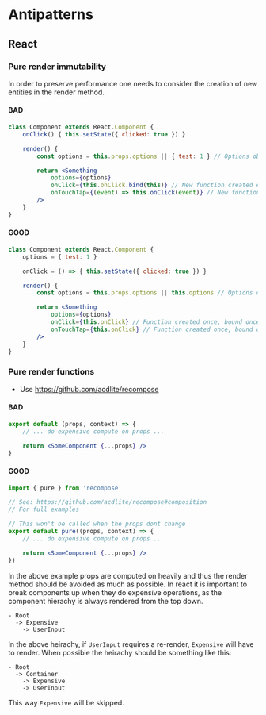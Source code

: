 # Antipatterns


## React
### Pure render immutability
In order to preserve performance one needs to consider the creation of new entities in the render method.

#### BAD
```jsx
class Component extends React.Component {
    onClick() { this.setState({ clicked: true }) }

    render() {
        const options = this.props.options || { test: 1 } // Options object created each render if not set

        return <Something
            options={options}
            onClick={this.onClick.bind(this)} // New function created each render
            onTouchTap={(event) => this.onClick(event)} // New function & closure created each render
        />
    }
}
```

#### GOOD
```jsx
class Component extends React.Component {
    options = { test: 1 }

    onClick = () => { this.setState({ clicked: true }) }

    render() {
        const options = this.props.options || this.options // Options object created once

        return <Something
            options={options}
            onClick={this.onClick} // Function created once, bound once
            onTouchTap={this.onClick} // Function created once, bound once
        />
    }
}
```


### Pure render functions
- Use https://github.com/acdlite/recompose

#### BAD
```jsx
export default (props, context) => {
    // ... do expensive compute on props ...

    return <SomeComponent {...props} />
}
```

#### GOOD
```jsx
import { pure } from 'recompose'

// See: https://github.com/acdlite/recompose#composition
// For full examples

// This won't be called when the props dont change
export default pure((props, context) => {
    // ... do expensive compute on props ...

    return <SomeComponent {...props} />
})
```

In the above example props are computed on heavily and thus the render method should be avoided as much as possible.
In react it is important to break components up when they do expensive operations, as the component hierachy is always rendered
from the top down.

```
- Root
  -> Expensive
    -> UserInput
```

In the above heirachy, if `UserInput` requires a re-render, `Expensive` will have to render. When possible the heirachy should be
something like this:

```
- Root
  -> Container
    -> Expensive
    -> UserInput
```

This way `Expensive` will be skipped.
